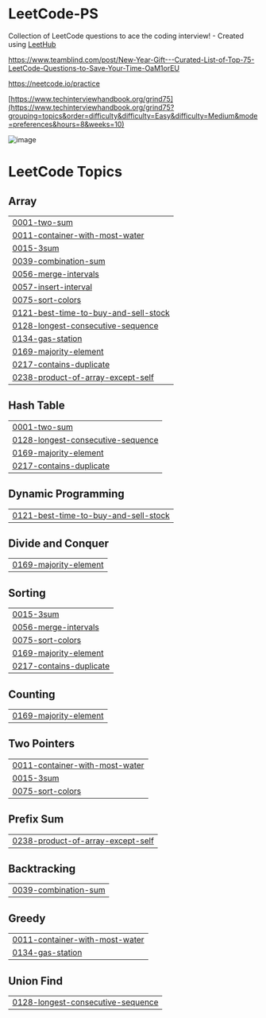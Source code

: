# LeetCode-PS
Collection of LeetCode questions to ace the coding interview! - Created using [LeetHub](https://github.com/QasimWani/LeetHub)

https://www.teamblind.com/post/New-Year-Gift---Curated-List-of-Top-75-LeetCode-Questions-to-Save-Your-Time-OaM1orEU

https://neetcode.io/practice

[https://www.techinterviewhandbook.org/grind75](https://www.techinterviewhandbook.org/grind75?grouping=topics&order=difficulty&difficulty=Easy&difficulty=Medium&mode=preferences&hours=8&weeks=10)


![image](https://github.com/steam6879/Leethub/assets/24868796/b186ddf5-8939-495d-a8e3-2b1d231ad700)

<!---LeetCode Topics Start-->
# LeetCode Topics
## Array
|  |
| ------- |
| [0001-two-sum](https://github.com/steam6879/Leethub/tree/master/0001-two-sum) |
| [0011-container-with-most-water](https://github.com/steam6879/Leethub/tree/master/0011-container-with-most-water) |
| [0015-3sum](https://github.com/steam6879/Leethub/tree/master/0015-3sum) |
| [0039-combination-sum](https://github.com/steam6879/Leethub/tree/master/0039-combination-sum) |
| [0056-merge-intervals](https://github.com/steam6879/Leethub/tree/master/0056-merge-intervals) |
| [0057-insert-interval](https://github.com/steam6879/Leethub/tree/master/0057-insert-interval) |
| [0075-sort-colors](https://github.com/steam6879/Leethub/tree/master/0075-sort-colors) |
| [0121-best-time-to-buy-and-sell-stock](https://github.com/steam6879/Leethub/tree/master/0121-best-time-to-buy-and-sell-stock) |
| [0128-longest-consecutive-sequence](https://github.com/steam6879/Leethub/tree/master/0128-longest-consecutive-sequence) |
| [0134-gas-station](https://github.com/steam6879/Leethub/tree/master/0134-gas-station) |
| [0169-majority-element](https://github.com/steam6879/Leethub/tree/master/0169-majority-element) |
| [0217-contains-duplicate](https://github.com/steam6879/Leethub/tree/master/0217-contains-duplicate) |
| [0238-product-of-array-except-self](https://github.com/steam6879/Leethub/tree/master/0238-product-of-array-except-self) |
## Hash Table
|  |
| ------- |
| [0001-two-sum](https://github.com/steam6879/Leethub/tree/master/0001-two-sum) |
| [0128-longest-consecutive-sequence](https://github.com/steam6879/Leethub/tree/master/0128-longest-consecutive-sequence) |
| [0169-majority-element](https://github.com/steam6879/Leethub/tree/master/0169-majority-element) |
| [0217-contains-duplicate](https://github.com/steam6879/Leethub/tree/master/0217-contains-duplicate) |
## Dynamic Programming
|  |
| ------- |
| [0121-best-time-to-buy-and-sell-stock](https://github.com/steam6879/Leethub/tree/master/0121-best-time-to-buy-and-sell-stock) |
## Divide and Conquer
|  |
| ------- |
| [0169-majority-element](https://github.com/steam6879/Leethub/tree/master/0169-majority-element) |
## Sorting
|  |
| ------- |
| [0015-3sum](https://github.com/steam6879/Leethub/tree/master/0015-3sum) |
| [0056-merge-intervals](https://github.com/steam6879/Leethub/tree/master/0056-merge-intervals) |
| [0075-sort-colors](https://github.com/steam6879/Leethub/tree/master/0075-sort-colors) |
| [0169-majority-element](https://github.com/steam6879/Leethub/tree/master/0169-majority-element) |
| [0217-contains-duplicate](https://github.com/steam6879/Leethub/tree/master/0217-contains-duplicate) |
## Counting
|  |
| ------- |
| [0169-majority-element](https://github.com/steam6879/Leethub/tree/master/0169-majority-element) |
## Two Pointers
|  |
| ------- |
| [0011-container-with-most-water](https://github.com/steam6879/Leethub/tree/master/0011-container-with-most-water) |
| [0015-3sum](https://github.com/steam6879/Leethub/tree/master/0015-3sum) |
| [0075-sort-colors](https://github.com/steam6879/Leethub/tree/master/0075-sort-colors) |
## Prefix Sum
|  |
| ------- |
| [0238-product-of-array-except-self](https://github.com/steam6879/Leethub/tree/master/0238-product-of-array-except-self) |
## Backtracking
|  |
| ------- |
| [0039-combination-sum](https://github.com/steam6879/Leethub/tree/master/0039-combination-sum) |
## Greedy
|  |
| ------- |
| [0011-container-with-most-water](https://github.com/steam6879/Leethub/tree/master/0011-container-with-most-water) |
| [0134-gas-station](https://github.com/steam6879/Leethub/tree/master/0134-gas-station) |
## Union Find
|  |
| ------- |
| [0128-longest-consecutive-sequence](https://github.com/steam6879/Leethub/tree/master/0128-longest-consecutive-sequence) |
<!---LeetCode Topics End-->